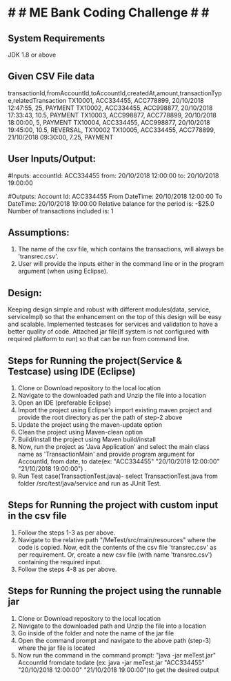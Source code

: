 # # # ME Bank Coding Challenge # # #

## System Requirements
JDK 1.8 or above

## Given CSV File data
transactionId,fromAccountId,toAccountId,createdAt,amount,transactionType,relatedTransaction
TX10001,	ACC334455,	ACC778899,	20/10/2018 12:47:55,	25,	PAYMENT	
TX10002,	ACC334455,	ACC998877,	20/10/2018 17:33:43,	10.5,	PAYMENT	
TX10003,	ACC998877,	ACC778899,	20/10/2018 18:00:00,	5,	PAYMENT	
TX10004,	ACC334455,	ACC998877,	20/10/2018 19:45:00,	10.5,	REVERSAL,	TX10002
TX10005,	ACC334455,	ACC778899,	21/10/2018 09:30:00,	7.25,	PAYMENT

## User Inputs/Output:
#Inputs:
accountId: ACC334455
from: 20/10/2018 12:00:00
to: 20/10/2018 19:00:00

#Outputs:
Account Id: ACC334455
From DateTime: 20/10/2018 12:00:00
To DateTime: 20/10/2018 19:00:00
Relative balance for the period is: -$25.0
Number of transactions included is: 1


## Assumptions:
1. The name of the csv file, which contains the transactions, will always be 'transrec.csv'.
2. User will provide the inputs either in the command line or in the program argument (when using Eclipse).


	
## Design:
Keeping design simple and robust with different modules(data, service, serviceImpl) so that the enhancement on the top of this design will be easy and scalable. Implemented testcases for services and validation to have a better quality of code.
Attached jar file(If system is not configured with required platform to run) so that can be run from command line.
	

## Steps for Running the project(Service & Testcase) using IDE (Eclipse)

1. Clone or Download repository to the local location
2. Navigate to the downloaded path and Unzip the file into a location
3. Open an IDE (preferable Eclipse)
4. Import the project using Eclipse's import existing maven project and provide the root directory as per the path of step-2 above
5. Update the project using the maven-update option
6. Clean the project using Maven-clean option
7. Build/install the project using Maven build/install
8. Now, run the project as 'Java Application' and select the main class name as 'TransactionMain' and provide program argument for AccountId, from date, to date(ex: "ACC334455" "20/10/2018 12:00:00" "21/10/2018 19:00:00") .
9. Run Test case(TransactionTest.java)- select TransactionTest.java from folder /src/test/java/service and run as JUnit Test.

## Steps for Running the project with custom input in the csv file

1. Follow the steps 1-3 as per above.
2. Navigate to the relative path "/MeTest/src/main/resources" where the code is copied. Now, edit the contents of the csv file 'transrec.csv' as per requirement. Or, create a new csv file (with name 'transrec.csv') containing the required input.
3. Follow the steps 4-8 as per above.

## Steps for Running the project using the runnable jar

1. Clone or Download repository to the local location
2. Navigate to the downloaded path and Unzip the file into a location
3. Go inside of the folder and note the name of the jar file
4. Open the command prompt and navigate to the above path (step-3) where the jar file is located
5. Now run the command in the command prompt: "java -jar meTest.jar" AccountId fromdate todate (ex: java -jar meTest.jar "ACC334455" "20/10/2018 12:00:00" "21/10/2018 19:00:00")to get the desired output


